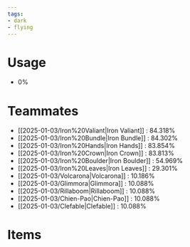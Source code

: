 ```yaml
---
tags:
- dark
- flying
---
```

# Usage
- 0%
# Teammates
- [[2025-01-03/Iron%20Valiant|Iron Valiant]] : 84.318%
- [[2025-01-03/Iron%20Bundle|Iron Bundle]] : 84.302%
- [[2025-01-03/Iron%20Hands|Iron Hands]] : 83.854%
- [[2025-01-03/Iron%20Crown|Iron Crown]] : 83.813%
- [[2025-01-03/Iron%20Boulder|Iron Boulder]] : 54.969%
- [[2025-01-03/Iron%20Leaves|Iron Leaves]] : 29.301%
- [[2025-01-03/Volcarona|Volcarona]] : 10.186%
- [[2025-01-03/Glimmora|Glimmora]] : 10.088%
- [[2025-01-03/Rillaboom|Rillaboom]] : 10.088%
- [[2025-01-03/Chien-Pao|Chien-Pao]] : 10.088%
- [[2025-01-03/Clefable|Clefable]] : 10.088%
# Items